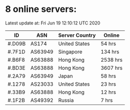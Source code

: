 # 8 online servers:

Latest update at: Fri Jun 19 12:10:12 UTC 2020

| ID | ASN | Server Country | Online |
| -- | --- | -------------- | ------ |
| #.D09B | AS174 | United States | 54 hrs |
| #.7F1D | AS63949 | Singapore | 134 hrs |
| #.B6F8 | AS63888 | Hong Kong | 2538 hrs |
| #.BD3E | AS63888 | Hong Kong | 3607 hrs |
| #.2A79 | AS63949 | Japan | 58 hrs |
| #.1278 | AS23033 | United States | 23 hrs |
| #.33B9 | AS63888 | Hong Kong | 12 hrs |
| #.1F2B | AS49392 | Russia | 7 hrs |

